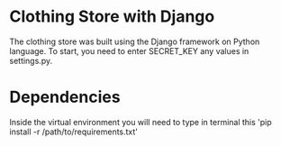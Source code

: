 # Clothing Store with Django
The clothing store was built using the Django framework on Python language. To start, you need to enter SECRET_KEY any values in settings.py.
# Dependencies
Inside the virtual environment you will need to type in terminal this 'pip install -r /path/to/requirements.txt'

